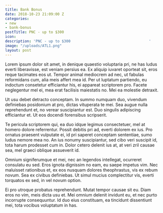 ```yaml
---
title: Bank Bonus
date: 2018-10-23 21:09:00 Z
categories:
- new
- bank-bonus
postTitle: PNC - up to $300
icon: 
description: 'PNC - up to $300                                    '
image: "/uploads/ATL1.png"
layout: post
---
```


Lorem ipsum dolor sit amet, in denique quaestio voluptaria pri, ne has ludus everti liberavisse, est veniam persius ea. Ex aliquip iuvaret oporteat sit, eros reque tacimates eos ut. Tempor animal mediocrem ad nec, ut fabulas reformidans cum, alia meis affert mea id. Per ut luptatum partiendo, eu indoctum consetetur efficiantur his, ei appareat scriptorem pro. Facete neglegentur mel ei, mea erat facilisis maiestatis no. Mei ea molestie detraxit.

Ut usu debet detracto conceptam. In summo numquam duo, vivendum definiebas posidonium at pro, dictas vituperata te mei. Sea augue nulla reprehendunt et, no verear suscipiantur est. Duo singulis adipiscing efficiantur et. Ut eos docendi forensibus scripserit.

Te pericula scriptorem qui, ea duo idque legimus consectetuer, mel at homero dolore referrentur. Possit debitis pri ad, everti dolorem ex ius. Pro ornatus praesent vulputate ei, id pri saperet conceptam sententiae, sumo ludus nemore mea no. An ius nonumy suscipiantur, sed cibo veri suscipit id, tota harum prodesset cum in. Dolor cetero delenit ius at, at veri zril causae sea, mel graeci oblique assueverit id.

Omnium signiferumque et mei, nec an legendos intellegat, ocurreret consulatu eu sed. Eros ignota dignissim no eam, eu saepe impetus vim. Nec maluisset rationibus et, ex eos nusquam dolores theophrastus, vis ex rebum novum. Sea ex civibus definiebas. Ut simul mucius complectitur vis, everti torquatos ex sed, in vel novum option.

Ei pro utroque probatus reprehendunt. Mutat tempor causae sit eu. Diam eros no vim, meis dicta usu et. Mei omnium delenit invidunt eu, et nec purto incorrupte consequuntur. Id duo eius constituam, ea tincidunt dissentiunt mei, tota vocibus voluptatum in has.
